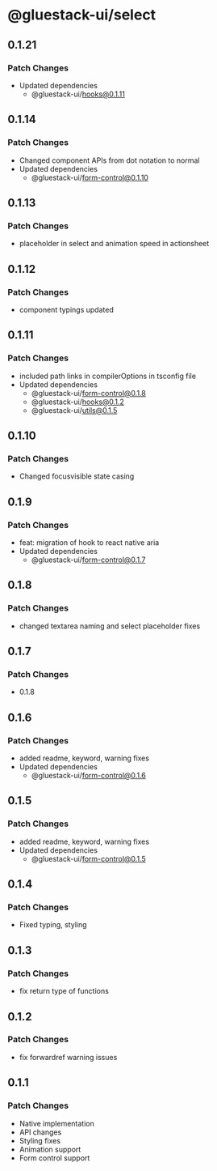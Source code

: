 # @gluestack-ui/select

## 0.1.21

### Patch Changes

- Updated dependencies
  - @gluestack-ui/hooks@0.1.11

## 0.1.14

### Patch Changes

- Changed component APIs from dot notation to normal
- Updated dependencies
  - @gluestack-ui/form-control@0.1.10

## 0.1.13

### Patch Changes

- placeholder in select and animation speed in actionsheet

## 0.1.12

### Patch Changes

- component typings updated

## 0.1.11

### Patch Changes

- included path links in compilerOptions in tsconfig file
- Updated dependencies
  - @gluestack-ui/form-control@0.1.8
  - @gluestack-ui/hooks@0.1.2
  - @gluestack-ui/utils@0.1.5

## 0.1.10

### Patch Changes

- Changed focusvisible state casing

## 0.1.9

### Patch Changes

- feat: migration of hook to react native aria
- Updated dependencies
  - @gluestack-ui/form-control@0.1.7

## 0.1.8

### Patch Changes

- changed textarea naming and select placeholder fixes

## 0.1.7

### Patch Changes

- 0.1.8

## 0.1.6

### Patch Changes

- added readme, keyword, warning fixes
- Updated dependencies
  - @gluestack-ui/form-control@0.1.6

## 0.1.5

### Patch Changes

- added readme, keyword, warning fixes
- Updated dependencies
  - @gluestack-ui/form-control@0.1.5

## 0.1.4

### Patch Changes

- Fixed typing, styling

## 0.1.3

### Patch Changes

- fix return type of functions

## 0.1.2

### Patch Changes

- fix forwardref warning issues

## 0.1.1

### Patch Changes

- Native implementation
- API changes
- Styling fixes
- Animation support
- Form control support
